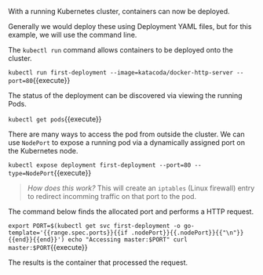 With a running Kubernetes cluster, containers can now be deployed.

Generally we would deploy these using Deployment YAML files, but for this
example, we will use the command line.

The `kubectl run` command allows containers to be deployed onto the cluster.

`kubectl run first-deployment --image=katacoda/docker-http-server --port=80`{{execute}}

The status of the deployment can be discovered via viewing the running Pods.

`kubectl get pods`{{execute}}

There are many ways to access the pod from outside the cluster. We can use
`NodePort` to expose a running pod via a dynamically assigned port on the
Kubernetes node.

`kubectl expose deployment first-deployment --port=80 --type=NodePort`{{execute}}

> *How does this work?* This will create an `iptables` (Linux firewall) entry to redirect
  incomming traffic on that port to the pod.

The command below finds the allocated port and performs a HTTP request.

`export PORT=$(kubectl get svc first-deployment -o go-template='{{range.spec.ports}}{{if .nodePort}}{{.nodePort}}{{"\n"}}{{end}}{{end}}')
echo "Accessing master:$PORT"
curl master:$PORT`{{execute}}

The results is the container that processed the request.
